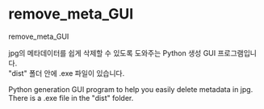 # remove_meta_GUI
remove_meta_GUI

jpg의 메타데이터를 쉽게 삭제할 수 있도록 도와주는 Python 생성 GUI 프로그램입니다.  
"dist" 폴더 안에 .exe 파일이 있습니다.  
  
    
      
Python generation GUI program to help you easily delete metadata in jpg.  
There is a .exe file in the "dist" folder.
